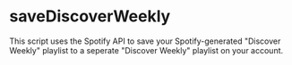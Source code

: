 # saveDiscoverWeekly
This script uses the Spotify API to save your Spotify-generated "Discover Weekly" playlist to a seperate "Discover Weekly" playlist on your account.
